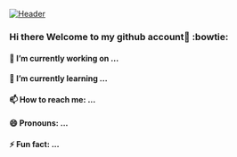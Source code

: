 [![Header](https://raw.githubusercontent.com/Hezekiah-Elisha/images/Hezekiah-Elisha_github_header.png "Header")](https://some-url.dev/)

### Hi there Welcome to my github account👋 :bowtie:

#### 🔭 I’m currently working on ...

#### 🌱 I’m currently learning ...

#### 📫 How to reach me: ...

#### 😄 Pronouns: ...

#### ⚡ Fun fact: ...
<!--
**Hezekiah-Elisha/Hezekiah-Elisha** is a ✨ _special_ ✨ repository because its `README.md` (this file) appears on your GitHub profile.

Here are some ideas to get you started:

- 🔭 I’m currently working on ...
- 🌱 I’m currently learning ...
- 👯 I’m looking to collaborate on ...
- 🤔 I’m looking for help with ...
- 💬 Ask me about ...
- 📫 How to reach me: ...
- 😄 Pronouns: ...
- ⚡ Fun fact: ...
-->
